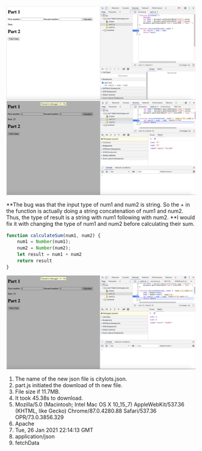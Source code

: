 ![debugger](debugger.png "Debugger")
![watch](watch.png "Watch")

**The bug was that the input type of num1 and num2 is string. So the + in the function is actually doing a string concatenation of num1 and num2. Thus, the type of result is a string with num1 following with num2.
**I would fix it with changing the type of num1 and num2 before calculating their sum.

```javascript
function calculateSum(num1, num2) {
    num1 = Number(num1);
    num2 = Number(num2);
    let result = num1 + num2
    return result
}
```

![fix](fix.png "Fix")

1. The name of the new json file is citylots.json.
2. part.js initiated the download of th new file.
3. File size if 11.7MB.
4. It took 45.38s to download.
5. Mozilla/5.0 (Macintosh; Intel Mac OS X 10_15_7) AppleWebKit/537.36 (KHTML, like Gecko) Chrome/87.0.4280.88 Safari/537.36 OPR/73.0.3856.329
6. Apache
7. Tue, 26 Jan 2021 22:14:13 GMT
8. application/json
9. fetchData

